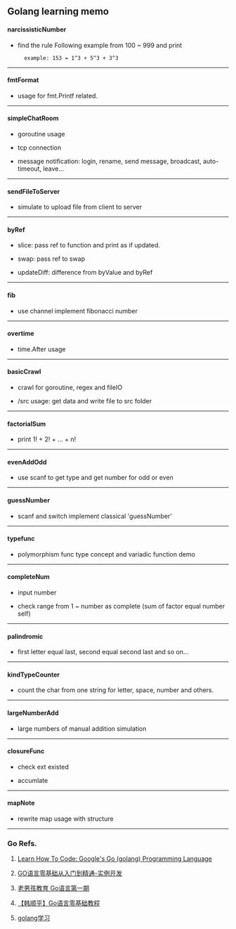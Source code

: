 ## Golang learning memo

#### narcissisticNumber

* find the rule Following example from 100 ~ 999 and print


		example: 153 = 1^3 + 5^3 + 3^3

---

#### fmtFormat

* usage for fmt.Printf related.

---

#### simpleChatRoom

* goroutine usage

* tcp connection 

* message notification: login, rename, send message, broadcast, auto-timeout, leave...

---

#### sendFileToServer

* simulate to upload file from client to server

---

#### byRef

* slice: pass ref to function and print as if updated.

* swap: pass ref to swap

* updateDiff: difference from byValue and byRef

---

#### fib

* use channel implement fibonacci number

---

#### overtime

* time.After usage

---

#### basicCrawl

* crawl for goroutine, regex and fileIO

* /src usage: get data and write file to src folder

---

#### factorialSum

* print 1! + 2! + ... + n!

---

#### evenAddOdd

* use scanf to get type and get number for odd or even

---

#### guessNumber

* scanf and switch implement classical 'guessNumber'

---

#### typefunc

* polymorphism func type concept and variadic function demo

---

#### completeNum

* input number

* check range from 1 ~ number as complete (sum of factor equal number self)

---

#### palindromic

* first letter equal last, second equal second last and so on...

---

#### kindTypeCounter

* count the char from one string for letter, space, number and others.

---

#### largeNumberAdd

* large numbers of manual addition simulation

---

#### closureFunc

* check ext existed

* accumlate

---

#### mapNote

* rewrite map usage with structure

---

### Go Refs.

1. [Learn How To Code: Google's Go (golang) Programming Language](https://www.udemy.com/learn-how-to-code)

2. [GO语言零基础从入门到精通-实例开发](https://www.youtube.com/playlist?list=PL7vIp5DG7s8Ca2kVpwS9yEUjlMxYJ0Far)
3. [老男孩教育 Go语言第一期](https://www.youtube.com/playlist?list=PLr64HLNp2fCLCqG2MTo3QfTZY-gD8PHns)
4. [【韩顺平】Go语言零基础教程](https://www.youtube.com/playlist?list=PLmOn9nNkQxJFWlwItS-iI3C-4jeARUNjq)
5. [golang学习](https://www.youtube.com/playlist?list=PL9avoKyUyEuy6neui9YrtBQtbbKx0y_y5)


